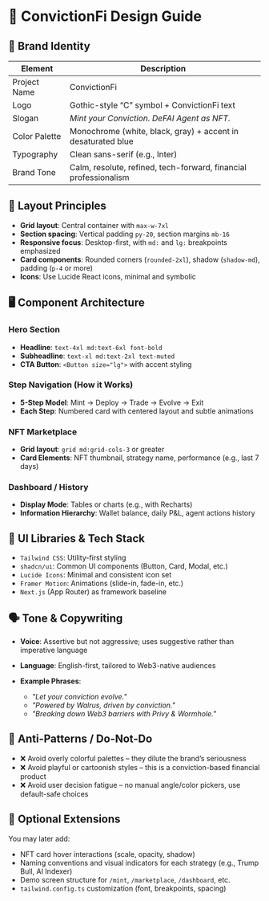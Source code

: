 # 🧭 ConvictionFi Design Guide

## 🎨 Brand Identity

| Element       | Description                                                      |
| ------------- | ---------------------------------------------------------------- |
| Project Name  | ConvictionFi                                                     |
| Logo          | Gothic-style “C” symbol + ConvictionFi text                      |
| Slogan        | _Mint your Conviction. DeFAI Agent as NFT._                      |
| Color Palette | Monochrome (white, black, gray) + accent in desaturated blue     |
| Typography    | Clean sans-serif (e.g., Inter)                                   |
| Brand Tone    | Calm, resolute, refined, tech-forward, financial professionalism |

## 🧱 Layout Principles

- **Grid layout**: Central container with `max-w-7xl`
- **Section spacing**: Vertical padding `py-20`, section margins `mb-16`
- **Responsive focus**: Desktop-first, with `md:` and `lg:` breakpoints emphasized
- **Card components**: Rounded corners (`rounded-2xl`), shadow (`shadow-md`), padding (`p-4` or more)
- **Icons**: Use Lucide React icons, minimal and symbolic

## 🖥 Component Architecture

### Hero Section

- **Headline**: `text-4xl md:text-6xl font-bold`
- **Subheadline**: `text-xl md:text-2xl text-muted`
- **CTA Button**: `<Button size="lg">` with accent styling

### Step Navigation (How it Works)

- **5-Step Model**: Mint → Deploy → Trade → Evolve → Exit
- **Each Step**: Numbered card with centered layout and subtle animations

### NFT Marketplace

- **Grid layout**: `grid md:grid-cols-3` or greater
- **Card Elements**: NFT thumbnail, strategy name, performance (e.g., last 7 days)

### Dashboard / History

- **Display Mode**: Tables or charts (e.g., with Recharts)
- **Information Hierarchy**: Wallet balance, daily P\&L, agent actions history

## 🧩 UI Libraries & Tech Stack

- `Tailwind CSS`: Utility-first styling
- `shadcn/ui`: Common UI components (Button, Card, Modal, etc.)
- `Lucide Icons`: Minimal and consistent icon set
- `Framer Motion`: Animations (slide-in, fade-in, etc.)
- `Next.js` (App Router) as framework baseline

## 🗣 Tone & Copywriting

- **Voice**: Assertive but not aggressive; uses suggestive rather than imperative language
- **Language**: English-first, tailored to Web3-native audiences
- **Example Phrases**:

  - _"Let your conviction evolve."_
  - _"Powered by Walrus, driven by conviction."_
  - _"Breaking down Web3 barriers with Privy & Wormhole."_

## 🚫 Anti-Patterns / Do-Not-Do

- ❌ Avoid overly colorful palettes – they dilute the brand’s seriousness
- ❌ Avoid playful or cartoonish styles – this is a conviction-based financial product
- ❌ Avoid user decision fatigue – no manual angle/color pickers, use default-safe choices

## 🔧 Optional Extensions

You may later add:

- NFT card hover interactions (scale, opacity, shadow)
- Naming conventions and visual indicators for each strategy (e.g., Trump Bull, AI Indexer)
- Demo screen structure for `/mint`, `/marketplace`, `/dashboard`, etc.
- `tailwind.config.ts` customization (font, breakpoints, spacing)
